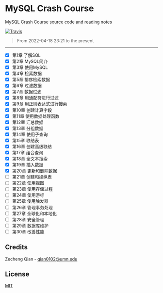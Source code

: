 # MySQL Crash Course

MySQL Crash Course source code and [reading notes](https://lyrics-reading.notion.site/lyrics-reading/138d4fbdbd034eb6b7a6b99630998679?v=bd6c8105a7b74cc7969b5ed4728a659b)

[![Travis](https://img.shields.io/badge/language-SQL-green.svg)]()

> From 2022-04-18 23:21 to the present

---

- [X] 第1章 了解SQL
- [X] 第2章 MySQL简介
- [X] 第3章 使用MySQL
- [X] 第4章 检索数据
- [X] 第5章 排序检索数据
- [X] 第6章 过滤数据
- [X] 第7章 数据过滤
- [X] 第8章 用通配符进行过滤
- [X] 第9章 用正则表达式进行搜索
- [X] 第10章 创建计算字段
- [X] 第11章 使用数据处理函数
- [X] 第12章 汇总数据
- [X] 第13章 分组数据
- [X] 第14章 使用子查询
- [X] 第15章 联结表
- [X] 第16章 创建高级联结
- [X] 第17章 组合查询
- [X] 第18章 全文本搜索
- [X] 第19章 插入数据
- [X] 第20章 更新和删除数据
- [ ] 第21章 创建和操纵表
- [ ] 第22章 使用视图
- [ ] 第23章 使用存储过程
- [ ] 第24章 使用游标
- [ ] 第25章 使用触发器
- [ ] 第26章 管理事务处理
- [ ] 第27章 全球化和本地化
- [ ] 第28章 安全管理
- [ ] 第29章 数据库维护
- [ ] 第30章 改善性能

## Credits

Zecheng Qian - qian0102@umn.edu

## License

[MIT](./LICENSE)
